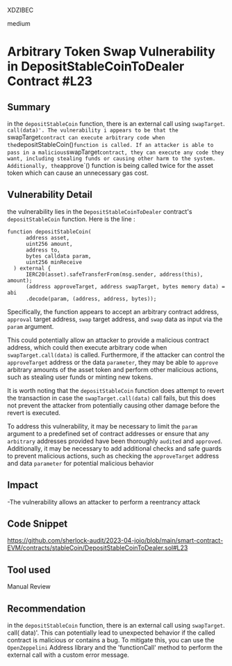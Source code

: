 XDZIBEC

medium

# Arbitrary Token Swap Vulnerability in DepositStableCoinToDealer Contract #L23

## Summary

in the `depositStableCoin` function, there is an external call using `swapTarget`. `call(data)'. The vulnerability i appears to be that the `swapTarget` contract can execute arbitrary code when the `depositStableCoin()` function is called. If an attacker is able to pass in a malicious `swapTarget` contract, they can execute any code they want, including stealing funds or causing other harm to the system. Additionally, the `approve`() function is being called twice for the asset token which can cause an unnecessary gas cost.

## Vulnerability Detail
 
the vulnerability lies in the `DepositStableCoinToDealer` contract's `depositStableCoin` function. 
Here is the line :

  ```solidity
function depositStableCoin(
        address asset,
        uint256 amount,
        address to,
        bytes calldata param,
        uint256 minReceive
    ) external {
        IERC20(asset).safeTransferFrom(msg.sender, address(this), amount);
        (address approveTarget, address swapTarget, bytes memory data) = abi
        .decode(param, (address, address, bytes));
```

Specifically, the function appears to accept an arbitrary contract address, `approval` target address, `swap` target address, and `swap` data as input via the `param` argument.

This could potentially allow an attacker to provide a malicious contract address, which could then execute arbitrary code when `swapTarget.call(data)` is called. Furthermore, if the attacker can control the `approveTarget` address or the data `parameter`, they may be able to `approve` arbitrary amounts of the asset token and perform other malicious actions, such as stealing user funds or minting new tokens.

It is worth noting that the `depositStableCoin` function does attempt to revert the transaction in case the `swapTarget.call(data)` call fails, but this does not prevent the attacker from potentially causing other damage before the revert is executed.

To address this vulnerability, it may be necessary to limit the `param` argument to a predefined set of contract addresses or ensure that any `arbitrary` addresses provided have been thoroughly `audited` and `approved`. Additionally, it may be necessary to add additional checks and safe guards to prevent malicious actions, such as checking the `approveTarget` address and data `parameter` for potential malicious behavior

## Impact
-The vulnerability allows an attacker to perform a reentrancy attack 
## Code Snippet

https://github.com/sherlock-audit/2023-04-jojo/blob/main/smart-contract-EVM/contracts/stableCoin/DepositStableCoinToDealer.sol#L23

## Tool used

Manual Review

## Recommendation

in the `depositStableCoin` function, there is an external call using `swapTarget`. call( data)'. This can potentially lead to unexpected behavior if the called contract is malicious or contains a bug. To mitigate this, you can use the `OpenZeppelini` Address library and the 'functionCall' method to perform the external call with a custom error message.
